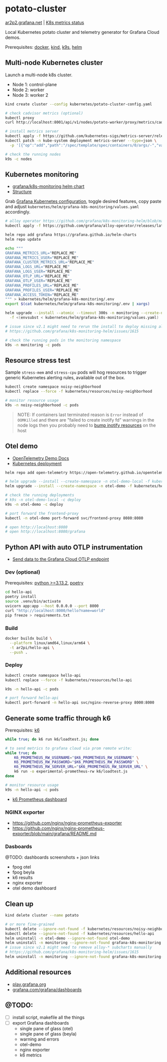 # potato-cluster

[ar2p2.grafana.net](https://ar2p2.grafana.net/) | [K8s metrics status](https://ar2p2.grafana.net/a/grafana-k8s-app/configuration/metrics-status)

Local Kubernetes potato cluster and telemetry generator for Grafana Cloud demos.

Prerequisites: [docker](https://www.docker.com), [kind](https://kind.sigs.k8s.io), [k9s](https://k9scli.io), [helm](https://helm.sh)

## Multi-node Kubernetes cluster

Launch a multi-node k8s cluster.

- Node 1: control-plane
- Node 2: worker
- Node 3: worker 2

```sh
kind create cluster --config kubernetes/potato-cluster-config.yaml

# check cadvisor metrics (optional)
kubectl proxy
curl http://localhost:8001/api/v1/nodes/potato-worker/proxy/metrics/cadvisor

# install metrics server
kubectl apply -f https://github.com/kubernetes-sigs/metrics-server/releases/latest/download/components.yaml
kubectl patch -n kube-system deployment metrics-server --type=json \
  -p '[{"op":"add","path":"/spec/template/spec/containers/0/args/-","value":"--kubelet-insecure-tls"}]'

# check the running nodes
k9s -c nodes
```

## Kubernetes monitoring

- [grafana/k8s-monitoring helm chart](https://github.com/grafana/k8s-monitoring-helm/blob/main/charts/k8s-monitoring/README.md)
- [Structure](https://github.com/grafana/k8s-monitoring-helm/blob/main/charts/k8s-monitoring/docs/Structure.md)

Grab [Grafana Kubernetes configuration](https://ar2p2.grafana.net/a/grafana-k8s-app/configuration), toggle desired features, copy paste and adjust `kubernetes/helm/grafana-k8s-monitoring/values.yaml` accordingly.

```sh
# alloy operator https://github.com/grafana/k8s-monitoring-helm/blob/main/charts/k8s-monitoring/README.md
kubectl apply -f https://github.com/grafana/alloy-operator/releases/latest/download/collectors.grafana.com_alloy.yaml

helm repo add grafana https://grafana.github.io/helm-charts
helm repo update

echo """
GRAFANA_METRICS_URL="REPLACE_ME"
GRAFANA_METRICS_USER="REPLACE_ME"
GRAFANA_CLUSTER_METRICS_URL="REPLACE_ME"
GRAFANA_LOGS_URL="REPLACE_ME"
GRAFANA_LOGS_USER="REPLACE_ME"
GRAFANA_OTLP_URL="REPLACE_ME"
GRAFANA_OTLP_USER="REPLACE_ME"
GRAFANA_PROFILES_URL="REPLACE_ME"
GRAFANA_PROFILES_USER="REPLACE_ME"
GRAFANA_ACCESS_TOKEN="REPLACE_ME"
""" > kubernetes/helm/grafana-k8s-monitoring/.env
export $(cat kubernetes/helm/grafana-k8s-monitoring/.env | xargs)

helm upgrade --install --atomic --timeout 300s -n monitoring --create-namespace grafana-k8s-monitoring grafana/k8s-monitoring \
  -f <(envsubst < kubernetes/helm/grafana-k8s-monitoring/values.yaml)

# issue since v2.1 might need to rerun the install to deploy missing alloy-* resources after an uninstall because of dangling operator finalizer
# https://github.com/grafana/k8s-monitoring-helm/issues/1615

# check the running pods in the monitoring namespace
k9s -n monitoring -c pods
```

## Resource stress test

Sample `stress-mem` and `stress-cpu` pods will hog resources to trigger generic Kubernetes alerting rules, available out of the box.  

```sh
kubectl create namespace noisy-neighborhood
kubectl replace --force -f kubernetes/resources/noisy-neighborhood

# monitor resource usage
k9s -n noisy-neighborhood -c pods
```

> NOTE: If containers last terminated reason is `Error` instead of `OOMKilled` and there are "failed to create inotify fd" warnings in the node logs then you probably need to [bump inotify resources](https://kind.sigs.k8s.io/docs/user/known-issues/#pod-errors-due-to-too-many-open-files) on the host

## Otel demo

- [OpenTelemetry Demo Docs](https://opentelemetry.io/docs/demo/)
- [Kubernetes deployment](https://opentelemetry.io/docs/demo/kubernetes-deployment/)

```sh
helm repo add open-telemetry https://open-telemetry.github.io/opentelemetry-helm-charts

# helm upgrade --install --create-namespace -n otel-demo-local -f kubernetes/helm/otel-demo/values-local.yaml otel-demo-local open-telemetry/opentelemetry-demo
helm upgrade --install --create-namespace -n otel-demo -f kubernetes/helm/otel-demo/values.yaml otel-demo open-telemetry/opentelemetry-demo

# check the running deployments
# k9s -n otel-demo-local -c deploy
k9s -n otel-demo -c deploy

# port forward the frontend-proxy
kubectl -n otel-demo port-forward svc/frontend-proxy 8080:8080

# open http://localhost:8080
# open http://localhost:8080/grafana
```

## Python API with auto OTLP instrumentation

- [Send data to the Grafana Cloud OTLP endpoint](https://grafana.com/docs/grafana-cloud/send-data/otlp/send-data-otlp/)

### Dev (optional)

Prerequisites: [python >=3.13.2](https://www.python.org/downloads/), [poetry](https://python-poetry.org/)

```sh
cd hello-api
poetry install
source .venv/bin/activate
uvicorn app:app --host 0.0.0.0 --port 8000
curl "http://localhost:8000/hello?name=world"
pip freeze > requirements.txt
```

### Build

```sh
docker buildx build \
  --platform linux/amd64,linux/arm64 \
  -t ar2pi/hello-api \
  --push .
```

### Deploy

```sh
kubectl create namespace hello-api
kubectl replace --force -f kubernetes/resources/hello-api

k9s -n hello-api -c pods

# port forward hello-api
kubectl port-forward -n hello-api svc/nginx-reverse-proxy 8000:8000
```

## Generate some traffic through k6

Prerequisites: [k6](https://grafana.com/docs/k6/latest/set-up/install-k6)

```sh
while true; do k6 run k6/loadtest.js; done

# to send metrics to grafana cloud via prom remote write:
while true; do
    K6_PROMETHEUS_RW_USERNAME="$K6_PROMETHEUS_RW_USERNAME" \
    K6_PROMETHEUS_RW_PASSWORD="$K6_PROMETHEUS_RW_PASSWORD" \
    K6_PROMETHEUS_RW_SERVER_URL="$K6_PROMETHEUS_RW_SERVER_URL" \
    k6 run -o experimental-prometheus-rw k6/loadtest.js
done

# monitor resource usage
k9s -n hello-api -c pods
```

- [k6 Prometheus dashboard](https://grafana.com/grafana/dashboards/19665-k6-prometheus/)

### NGINX exporter

- https://github.com/nginx/nginx-prometheus-exporter
- https://github.com/nginx/nginx-prometheus-exporter/blob/main/grafana/README.md

### Dasboards

@TODO: dashboards screenshots + json links
- fpog otel
- fpog beyla
- k6 results
- nginx exporter
- otel demo dashboard

## Clean up

```sh
kind delete cluster --name potato

# or more fine-grained
kubectl delete --ignore-not-found -f kubernetes/resources/noisy-neighborhood
kubectl delete --ignore-not-found -f kubernetes/resources/hello-api
helm uninstall -n otel-demo --ignore-not-found otel-demo
helm uninstall -n monitoring --ignore-not-found grafana-k8s-monitoring
# issue since v2.1 might need to remove alloy-* subcharts manually
# https://github.com/grafana/k8s-monitoring-helm/issues/1615
helm uninstall -n monitoring --ignore-not-found grafana-k8s-monitoring-alloy-logs grafana-k8s-monitoring-alloy-metrics grafana-k8s-monitoring-alloy-profiles grafana-k8s-monitoring-alloy-receiver grafana-k8s-monitoring-alloy-singleton
```

## Additional resources

- [play.grafana.org](https://play.grafana.org/)
- [grafana.com/grafana/dashboards](https://grafana.com/grafana/dashboards/)

## @TODO:

- [ ] install script, makefile all the things
- [ ] export Grafana dashboards
  - single pane of glass (otel)
  - single pane of glass (beyla)
  - warning and errors
  - otel-demo
  - nginx exporter
  - k6 metrics
